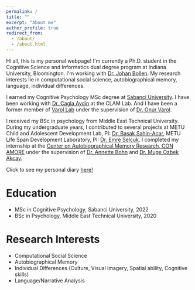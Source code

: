 ```yaml
---
permalink: /
title: ""
excerpt: "About me"
author_profile: true
redirect_from: 
  - /about/
  - /about.html
---
```


Hi all, this is my personal webpage! I'm currently a Ph.D. student in the Cognitive Science and Informatics dual degree program at Indiana University, Bloomington. I'm working with [Dr. Johan Bollen](https://homes.luddy.indiana.edu/jbollen/). My research interests lie in computational social science, autobiographical memory, language, individual differences. 

I earned my Cognitive Psychology MSc degree at [Sabanci University](https://www.sabanciuniv.edu/). I have been working with [Dr. Cagla Aydin](https://fass.sabanciuniv.edu/en/faculty-members/detail/1980) at the CLAM Lab. And I have been a former member of [Varol Lab](http://varollab.com/) under the supervision of [Dr. Onur Varol](http://www.onurvarol.com/). 

I received my BSc in psychology from Middle East Technical University. During my undergraduate years, I contributed to several projects at METU Child and Adolescent Development Lab, PI: [Dr. Basak Sahin-Acar](http://psy.metu.edu.tr/en/basak-sahin-acar), METU Life Span Development Laboratory, PI: [Dr. Emre Selcuk](http://myweb.sabanciuniv.edu/emreselcuk/). I completed my internship at the [Center on Autobiographical Memory  Research, CON AMORE](https://psy.au.dk/en/research/research-centres-and-units/conamore/) under the supervision of [Dr. Annette Bohn](https://pure.au.dk/portal/en/persons/annette-bohn(63156000-0ce0-4610-b068-ee3354380b04).html) and [Dr. Muge Ozbek Akcay](https://scholar.google.dk/citations?user=iuB-cpUAAAAJ&hl=en). 

Click to see my personal diary [here!](https://sites.google.com/view/otenenege/main)


# Education
* MSc in Cognitive Psychology, Sabanci University, 2022
* BSc in Psychology, Middle East Technical University, 2020

# Research Interests 
* Computational Social Science
* Autobiographical Memory
* Individual Differences (Culture, Visual imagery, Spatial ability, Cognitive skills)
* Language/Narrative Analysis


